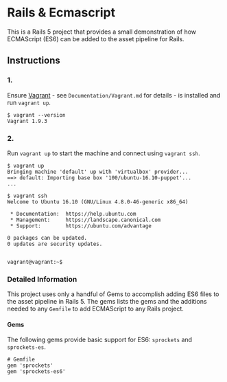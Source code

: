 Rails & Ecmascript
==================

This is a Rails 5 project that provides a small demonstration of how ECMAScript
(ES6) can be added to the asset pipeline for Rails.

## Instructions

### 1.

Ensure [Vagrant](https://vagrantup.com/) - see `Documentation/Vagrant.md` for
details - is installed and run `vagrant up`.

~~~~~~shell
$ vagrant --version
Vagrant 1.9.3
~~~~~~

### 2.

Run `vagrant up` to start the machine and connect using `vagrant ssh`.

~~~~~~shell
$ vagrant up
Bringing machine 'default' up with 'virtualbox' provider...
==> default: Importing base box '100/ubuntu-16.10-puppet'...
...

$ vagrant ssh
Welcome to Ubuntu 16.10 (GNU/Linux 4.8.0-46-generic x86_64)

 * Documentation:  https://help.ubuntu.com
 * Management:     https://landscape.canonical.com
 * Support:        https://ubuntu.com/advantage

0 packages can be updated.
0 updates are security updates.


vagrant@vagrant:~$
~~~~~~

### Detailed Information

This project uses only a handful of Gems to accomplish adding ES6 files to the
asset pipeline in Rails 5. The gems lists the gems and the additions needed to
any `Gemfile` to add ECMAScript to any Rails project.

#### Gems

The following gems provide basic support for ES6: `sprockets` and
`sprockets-es`.

~~~~~~shell
# Gemfile
gem 'sprockets'
gem 'sprockets-es6'
~~~~~~

